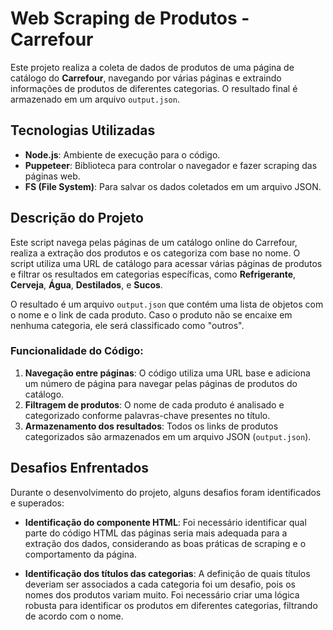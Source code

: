 # Web Scraping de Produtos - Carrefour

Este projeto realiza a coleta de dados de produtos de uma página de catálogo do **Carrefour**, navegando por várias páginas e extraindo informações de produtos de diferentes categorias. O resultado final é armazenado em um arquivo `output.json`.

## Tecnologias Utilizadas

- **Node.js**: Ambiente de execução para o código.
- **Puppeteer**: Biblioteca para controlar o navegador e fazer scraping das páginas web.
- **FS (File System)**: Para salvar os dados coletados em um arquivo JSON.

## Descrição do Projeto

Este script navega pelas páginas de um catálogo online do Carrefour, realiza a extração dos produtos e os categoriza com base no nome. O script utiliza uma URL de catálogo para acessar várias páginas de produtos e filtrar os resultados em categorias específicas, como **Refrigerante**, **Cerveja**, **Água**, **Destilados**, e **Sucos**.

O resultado é um arquivo `output.json` que contém uma lista de objetos com o nome e o link de cada produto. Caso o produto não se encaixe em nenhuma categoria, ele será classificado como "outros".

### Funcionalidade do Código:

1. **Navegação entre páginas**: O código utiliza uma URL base e adiciona um número de página para navegar pelas páginas de produtos do catálogo.
2. **Filtragem de produtos**: O nome de cada produto é analisado e categorizado conforme palavras-chave presentes no título.
3. **Armazenamento dos resultados**: Todos os links de produtos categorizados são armazenados em um arquivo JSON (`output.json`).

## Desafios Enfrentados

Durante o desenvolvimento do projeto, alguns desafios foram identificados e superados:

- **Identificação do componente HTML**: Foi necessário identificar qual parte do código HTML das páginas seria mais adequada para a extração dos dados, considerando as boas práticas de scraping e o comportamento da página.
  
- **Identificação dos títulos das categorias**: A definição de quais títulos deveriam ser associados a cada categoria foi um desafio, pois os nomes dos produtos variam muito. Foi necessário criar uma lógica robusta para identificar os produtos em diferentes categorias, filtrando de acordo com o nome.

